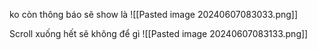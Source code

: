 ko còn thông báo sẽ show là
![[Pasted image 20240607083033.png]]

Scroll xuống hết sẽ không để gì
![[Pasted image 20240607083133.png]]




